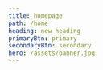 ```yaml
---
title: homepage
path: /home
heading: new heading
primaryBtn: primary
secondaryBtn: secondary
hero: /assets/banner.jpg
---
```

